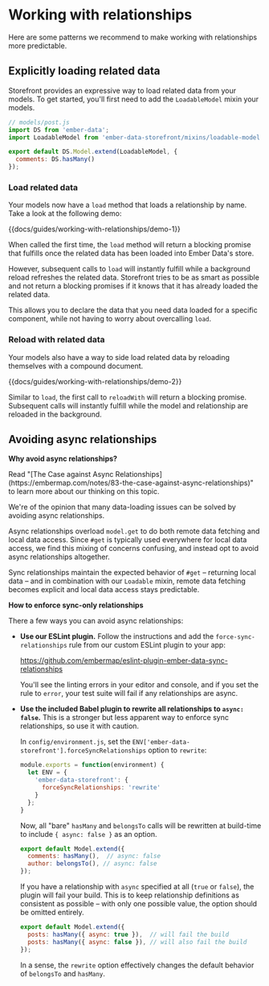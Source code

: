# Working with relationships

Here are some patterns we recommend to make working with relationships more predictable.

## Explicitly loading related data

Storefront provides an expressive way to load related data from your models. To get started, you'll first need to add the `LoadableModel` mixin your models.

```js
// models/post.js
import DS from 'ember-data';
import LoadableModel from 'ember-data-storefront/mixins/loadable-model';

export default DS.Model.extend(LoadableModel, {
  comments: DS.hasMany()
});
```

### Load related data

Your models now have a `load` method that loads a relationship by name. Take a look at the following demo:

{{docs/guides/working-with-relationships/demo-1}}

When called the first time, the `load` method will return a blocking promise that fulfills once the related data has been loaded into Ember Data's store.

However, subsequent calls to `load` will instantly fulfill while a background reload refreshes the related data. Storefront tries to be as smart as possible and not return a blocking promises if it knows that it has already loaded the related data.

This allows you to declare the data that you need data loaded for a specific component, while not having to worry about overcalling `load`.

### Reload with related data

Your models also have a way to side load related data by reloading themselves with a compound document.

{{docs/guides/working-with-relationships/demo-2}}

Similar to `load`, the first call to `reloadWith` will return a blocking promise. Subsequent calls will instantly fulfill while the model and relationship are reloaded in the background.

## Avoiding async relationships

**Why avoid async relationships?**

<aside>
  Read "[The Case against Async Relationships](https://embermap.com/notes/83-the-case-against-async-relationships)" to learn more about our thinking on this topic.
</aside>

We're of the opinion that many data-loading issues can be solved by avoiding async relationships.

Async relationships overload `model.get` to do both remote data fetching and local data access. Since `#get` is typically used everywhere for local data access, we find this mixing of concerns confusing, and instead opt to avoid async relationships altogether.

Sync relationships maintain the expected behavior of `#get` – returning local data – and in combination with our `Loadable` mixin, remote data fetching becomes explicit and local data access stays predictable.

**How to enforce sync-only relationships**

There a few ways you can avoid async relationships:

  - **Use our ESLint plugin.** Follow the instructions and add the `force-sync-relationships` rule from our custom ESLint plugin to your app:

    https://github.com/embermap/eslint-plugin-ember-data-sync-relationships

    You'll see the linting errors in your editor and console, and if you set the rule to `error`, your test suite will fail if any relationships are async.

  - **Use the included Babel plugin to rewrite all relationships to `async: false`.** This is a stronger but less apparent way to enforce sync relationships, so use it with caution.

    In `config/environment.js`, set the `ENV['ember-data-storefront'].forceSyncRelationships` option to `rewrite`:

    ```js
    module.exports = function(environment) {
      let ENV = {
        'ember-data-storefront': {
          forceSyncRelationships: 'rewrite'
        }
      };
    }
    ```

    Now, all "bare" `hasMany` and `belongsTo` calls will be rewritten at build-time to include `{ async: false }` as an option.

    ```js
    export default Model.extend({
      comments: hasMany(),  // async: false
      author: belongsTo(), // async: false
    });
    ```

    If you have a relationship with `async` specified at all (`true` or `false`), the plugin will fail your build. This is to keep relationship definitions as consistent as possible – with only one possible value, the option should be omitted entirely.

    ```js
    export default Model.extend({
      posts: hasMany({ async: true }),  // will fail the build
      posts: hasMany({ async: false }), // will also fail the build
    });
    ```

     In a sense, the `rewrite` option effectively changes the default behavior of `belongsTo` and `hasMany`.
